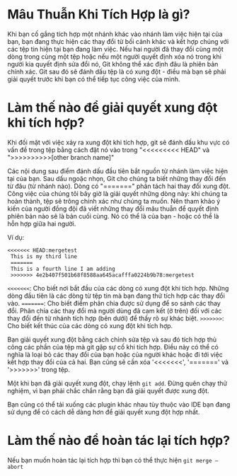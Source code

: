 # Mâu Thuẫn Khi Tích Hợp là gì?

Khi bạn cố gắng tích hợp một nhánh khác vào nhánh làm việc hiện tại của bạn, bạn đang thực hiện các thay đổi từ bối cảnh khác và kết hợp chúng với các tệp tin hiện tại bạn đang làm việc.
Nếu hai người đã thay đổi cùng một dòng trong cùng một tệp hoặc nếu một người quyết định xóa nó trong khi người kia quyết định sửa đổi nó, Git không thể xác định đâu là phiên bản chính xác. Git sau đó sẽ đánh dấu tệp là có xung đột - điều mà bạn sẽ phải giải quyết trước khi bạn có thể tiếp tục công việc của mình.

# Làm thế nào để giải quyết xung đột khi tích hợp?

Khi đối mặt với việc xảy ra xung đột khi tích hợp, git sẽ đánh dấu khu vực có vấn đề trong tệp bằng cách đặt nó vào trong "<<<<<<<<< HEAD" và ">>>>>>>>>>[other branch name]"

Các nội dung sau điểm đánh dấu đầu tiên bắt nguồn từ nhánh làm việc hiện tại của bạn. Sau dấu ngoặc nhọn, Git cho chúng ta biết những thay đổi đến từ đâu (từ nhánh nào). Dòng có "=======" phân tách hai thay đổi xung đột. Công việc của chúng tôi bây giờ là giải quyết những dòng này: khi chúng ta hoàn thành, tệp sẽ trông chính xác như chúng ta muốn. Nên tham khảo ý kiến của người đồng đội đã viết những thay đổi mâu thuẫn để quyết định phiên bản nào sẽ là bản cuối cùng. Nó có thể là của bạn - hoặc có thể là hỗn hợp giữa hai người.

Ví dụ:
```
<<<<<<< HEAD:mergetest
 This is my third line
 =======
 This is a fourth line I am adding
 >>>>>>> 4e2b407f501b68f8588aa645acafffa0224b9b78:mergetest
```

`<<<<<<<`: Cho biết nơi bắt đầu của các dòng có xung đột khi tích hợp. Những dòng đầu tiên là các dòng từ tệp tin mà bạn đang thử tích hợp các thay đổi vào.
`=======`: Cho biết điểm phân chia được sử dụng để so sánh các thay đổi. Phân chia các thay đổi mà người dùng đã cam kết (ở trên) đối với các thay đổi đến từ nhánh tích hợp (bên dưới) để thấy rõ sự khác biệt.
`>>>>>>>`: Cho biết kết thúc của các dòng có xung đột khi tích hợp.

Bạn giải quyết xung đột bằng cách chỉnh sửa tệp và sau đó tích hợp thủ công các phần của tệp mà git gặp sự cố khi tích hợp. Điều này có thể có nghĩa là loại bỏ các thay đổi của bạn hoặc của người khác hoặc đi tới việc kết hợp thay đổi của cả hai. Bạn cũng sẽ cần xóa '<<<<<<<', '=======' và '>>>>>>>' trong tệp.

Một khi bạn đã giải quyết xung đột, chạy lệnh `git add`. Đừng quên chạy thử nghiệm, vì bạn phải chắc chắn rằng bạn đã giải quyết được xung đột.

Bạn cũng có thể tải xuống các plugin khác nhau tùy thuộc vào IDE bạn đang sử dụng để có cách dễ dàng hơn để giải quyết xung đột hợp nhất.

# Làm thế nào để hoàn tác lại tích hợp?

Nếu bạn muốn hoàn tác lại tích hợp thì bạn có thể thực hiện `git merge —abort`
